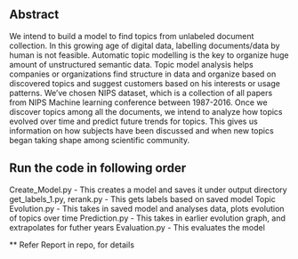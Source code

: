 ## Abstract

We intend to build a model to find topics from unlabeled document collection. In this growing age of digital data, labelling documents/data by human is not feasible. Automatic topic modelling is the key to organize huge amount of unstructured semantic data. Topic model analysis helps companies or organizations find structure in data and organize based on discovered topics and suggest customers based on his interests or usage patterns. We’ve chosen NIPS dataset, which is a collection of all papers from NIPS Machine learning conference between 1987-2016. Once we discover topics among all the documents, we intend to analyze how topics evolved over time and predict future trends for topics. This gives us information on how subjects have been discussed and when new topics began taking shape among scientific community.

## Run the code in following order

Create_Model.py - This creates a model and saves it under output directory
get_labels_1.py, rerank.py - This gets labels based on saved model
Topic Evolution.py - This takes in saved model and analyses data, plots evolution of topics over time
Prediction.py - This takes in earlier evolution graph, and extrapolates for futher years
Evaluation.py - This evaluates the model

** Refer Report in repo, for details 

